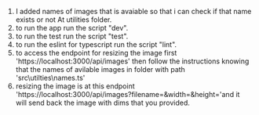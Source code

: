 1. I added names of images that is avaiable so that i can check if that name exists or not At utilities folder.
2. to run the app run the script "dev".
3. to run the test run the script "test".
4. to run the eslint for typescript run the script "lint".
5. to access the endpoint for resizing the image first 'https://localhost:3000/api/images' then follow the instructions knowing that the names of avilable images in folder with path 'src\utilties\names.ts'
6. resizing the image is at this endpoint 'https://localhost:3000/api/images?filename=<name>&width=<width>&height=<height>'and it will send back the image with dims that you provided.
